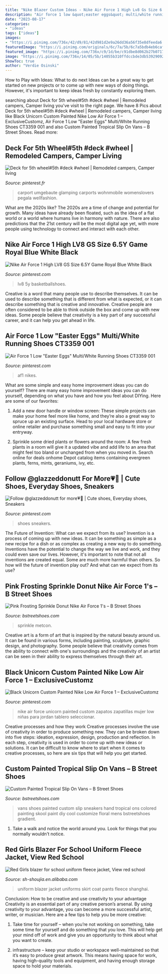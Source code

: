 ```yaml
---
title: "Nike Blazer Custom Ideas - Nike Air Force 1 High Lv8 Gs Size 6.5y Game Royal Blue White Black"
description: "Air force 1 low &quot;easter eggs&quot; multi/white running shoes ct3359 001"
date: "2023-08-17"
categories:
- "ideas"
tags: ["ideas"]
images:
- "https://i.pinimg.com/736x/42/d9/81/42d981d2e9a26dd36a56f35e8dfeeda6.jpg"
featuredImage: "https://i.pinimg.com/originals/6c/7a/5b/6c7a5bdb4eb6cafae6fa337a89f2c4db.jpg"
featured_image: "https://i.pinimg.com/736x/c9/1d/be/c91dbe8d062b27b0717b0d997e3516a8.jpg"
image: "https://i.pinimg.com/736x/14/05/5b/14055b310ffdccbde3db539290924373.jpg"
ShowToc: true
author: "Verdie Osinski"
---
```



How to Play with Ideas: What to do next
Ideas can be a great way to get started on new projects or to come up with new ways of doing things. However, it's important to keep ideas fresh by constantly exploring them.

	

		
searching about Deck for 5th wheel#5th #deck #wheel | Remodeled campers, Camper living you've visit to the right page. We have 8 Pics about Deck for 5th wheel#5th #deck #wheel | Remodeled campers, Camper living like Black Unicorn Custom Painted Nike Low Air Force 1 – ExclusiveCustomz, Air Force 1 Low &quot;Easter Eggs&quot; Multi/White Running Shoes CT3359 001 and also Custom Painted Tropical Slip On Vans – B Street Shoes. Read more:
		
    
## Deck For 5th Wheel#5th #deck #wheel | Remodeled Campers, Camper Living

<img loading=lazy src="https://i.pinimg.com/originals/6c/7a/5b/6c7a5bdb4eb6cafae6fa337a89f2c4db.jpg" onerror="this.onerror=null;this.src='https://tse4.mm.bing.net/th?id=OIP.gqL5B8hU5WcOo1ttrYlq3wHaJ4&amp;pid=15.1';" alt="Deck for 5th wheel#5th #deck #wheel | Remodeled campers, Camper living">

_Source: pinterest.fr_

>carport umgebaute glamping carports wohnmobile womenslovers pegala wellfashion. 

	

What are the 2020s like?
The 2020s are a time of change and potential for growth. Many ideas have already been floated, such as the idea of a flat world or a world where humans live in harmony with nature. There are also predictions that the 21st century will be the most digital age yet, with more people using technology to connect and interact with each other.

    
## Nike Air Force 1 High LV8 GS Size 6.5Y Game Royal Blue White Black

<img loading=lazy src="https://i.pinimg.com/736x/c9/1d/be/c91dbe8d062b27b0717b0d997e3516a8.jpg" onerror="this.onerror=null;this.src='https://tse1.mm.bing.net/th?id=OIP.N2NVSUhyJqjU5EmGjrXUQAHaHC&amp;pid=15.1';" alt="Nike Air Force 1 High LV8 GS Size 6.5Y Game Royal Blue White Black">

_Source: pinterest.com_

>lv8 5y basketballshoes. 

	

Creative is a word that many people use to describe themselves. It can be used to describe something that is different from what is expected, or it can describe something that is creative and innovative. Creative people are often considered to be able to think outside the box and come up with new ideas. Some people believe that creativity is a key part of any successful career, and it can help you get ahead in life.

    
## Air Force 1 Low &quot;Easter Eggs&quot; Multi/White Running Shoes CT3359 001

<img loading=lazy src="https://i.pinimg.com/736x/42/d9/81/42d981d2e9a26dd36a56f35e8dfeeda6.jpg" onerror="this.onerror=null;this.src='https://tse3.mm.bing.net/th?id=OIP.9exHDvXbvyNKYaSppsOTdwHaJ4&amp;pid=15.1';" alt="Air Force 1 Low &quot;Easter Eggs&quot; Multi/White Running Shoes CT3359 001">

_Source: pinterest.com_

>af1 nikes. 

	

What are some simple and easy home improvement ideas you can do yourself?
There are many easy home improvement ideas you can do yourself, depending on what you have and how you feel about DIYing. Here are some of our favorites:
1. Add a new door handle or window screen: These simple projects can make your home feel more like home, and they’re also a great way to spruce up an existing surface. Head to your local hardware store or online retailer and purchase something small and easy to fit into your entryway.

2. Sprinkle some dried plants or flowers around the room: A few fresh plants in a room will give it a updated vibe and add life to an area that might feel too bland or unchanged from when you moved in. Search online for deals onhome Depot catalog items containing evergreen plants, ferns, mints, geraniums, ivy, etc.

    
## Follow @glazzeddonutt For More💗💍 | Cute Shoes, Everyday Shoes, Sneakers

<img loading=lazy src="https://i.pinimg.com/736x/14/05/5b/14055b310ffdccbde3db539290924373.jpg" onerror="this.onerror=null;this.src='https://tse4.mm.bing.net/th?id=OIP.TBSSZz3af394Wge81_t__wHaND&amp;pid=15.1';" alt="Follow @glazzeddonutt for more💗💍 | Cute shoes, Everyday shoes, Sneakers">

_Source: pinterest.com_

>shoes sneakers. 

	

The Future of Invention: What can we expect from its use?
Invention is a process of coming up with new ideas. It can be something as simple as a new recipe for a dish or as complex as creating a new way to do something. Inventions have the potential to change the way we live and work, and they could even save our lives. However, it's important to note that not all inventions are created equal. Some are much more harmful than others. So how will the future of invention play out? And what can we expect from its use?

    
## Pink Frosting Sprinkle Donut Nike Air Force 1&#039;s – B Street Shoes

<img loading=lazy src="https://cdn.shopify.com/s/files/1/0541/0437/products/Screen_Shot_2019-08-26_at_3.25.43_PM_1024x1024@2x.png?v=1580428213" onerror="this.onerror=null;this.src='https://tse1.mm.bing.net/th?id=OIP.qNikBj1jV64oGkVbSSAbcgHaHe&amp;pid=15.1';" alt="Pink Frosting Sprinkle Donut Nike Air Force 1&#039;s – B Street Shoes">

_Source: bstreetshoes.com_

>sprinkle metcon. 

	

Creative art is a form of art that is inspired by the natural beauty around us. It can be found in various forms, including painting, sculpture, graphic design, and photography. Some people believe that creativity comes from the ability to connect with one's surroundings and the creativity of an artist can be seen in their ability to express themselves through their art.

    
## Black Unicorn Custom Painted Nike Low Air Force 1 – ExclusiveCustomz

<img loading=lazy src="https://i.pinimg.com/736x/ef/a5/db/efa5db1e9347fc550aba54ae5a7e8f4d.jpg" onerror="this.onerror=null;this.src='https://tse4.mm.bing.net/th?id=OIP.wAtrCDlpi9Sfjhmh6H8BPgHaHa&amp;pid=15.1';" alt="Black Unicorn Custom Painted Nike Low Air Force 1 – ExclusiveCustomz">

_Source: pinterest.com_

>nike air force unicorn painted custom zapatos zapatillas mujer low niñas para jordan tablero seleccionar. 

	

Creative processes and how they work
Creative processes involve the use of creativity in order to produce something new. They can be broken down into five steps: ideation, expression, design, production and reflection. In each step, creativity is used in order to come up with new ideas or solutions. It can be difficult to know where to start when it comes to creative processes, so here are six tips that will help you get started.

    
## Custom Painted Tropical Slip On Vans – B Street Shoes

<img loading=lazy src="https://cdn.shopify.com/s/files/1/0541/0437/products/IMG_6670_1024x1024@2x.JPG?v=1490849016" onerror="this.onerror=null;this.src='https://tse1.mm.bing.net/th?id=OIP.86jj7DrakknlkB2TuFbAuQHaHa&amp;pid=15.1';" alt="Custom Painted Tropical Slip On Vans – B Street Shoes">

_Source: bstreetshoes.com_

>vans shoes painted custom slip sneakers hand tropical ons colored painting skool paint diy cool customize floral mens bstreetshoes gradient. 

	

1. Take a walk and notice the world around you. Look for things that you normally wouldn’t notice.

    
## Red Girls Blazer For School Uniform Fleece Jacket, View Red School

<img loading=lazy src="http://sc01.alicdn.com/kf/HTB1_DHWaI_vK1RkSmRyq6xwupXaH/200363391/HTB1_DHWaI_vK1RkSmRyq6xwupXaH.jpg" onerror="this.onerror=null;this.src='https://tse4.mm.bing.net/th?id=OIP.AC61IepIxmCqMwTKi7tAeQHaHa&amp;pid=15.1';" alt="Red Girls blazer for school uniform fleece jacket, View red school">

_Source: sh-shoujia.en.alibaba.com_

>uniform blazer jacket uniforms skirt coat pants fleece shanghai. 

	

Conclusion: How to be creative and use creativity to your advantage
Creativity is an essential part of any creative person’s arsenal. By using creativity to your advantage, you can become a more successful artist, writer, or musician. Here are a few tips to help you be more creative:
1. Take time for yourself – when you’re not working on something, take some time for yourself and do something that you love. This will help get your mind off of work and give you an opportunity to think about what you want to create.

2. infrastructure – keep your studio or workspace well-maintained so that it’s easy to produce great artwork. This means having space for work, having high-quality tools and equipment, and having enough storage space to hold your materials.


